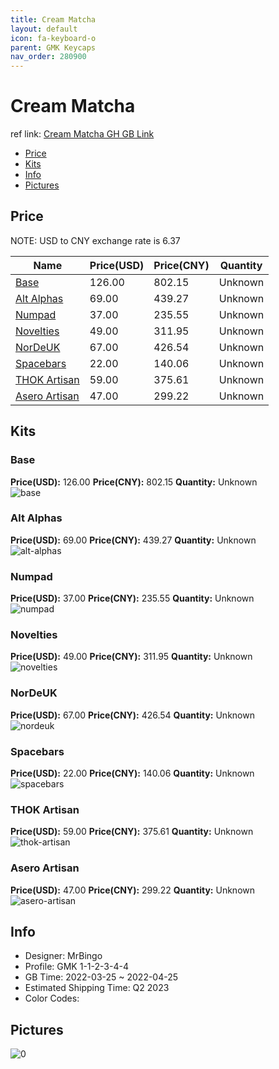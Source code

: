 ```yaml
---
title: Cream Matcha 
layout: default
icon: fa-keyboard-o
parent: GMK Keycaps
nav_order: 280900
---
```


# Cream Matcha 

ref link: [Cream Matcha GH GB Link](https://geekhack.org/index.php?topic=116686.0)

* [Price](#price)
* [Kits](#kits)
* [Info](#info)
* [Pictures](#pictures)

## Price

NOTE: USD to CNY exchange rate is 6.37

| Name          | Price(USD)   |  Price(CNY) | Quantity |
| ------------- | ------------ |  ---------- | -------- |
|[Base](#base)|126.00|802.15|Unknown|
|[Alt Alphas](#alt-alphas)|69.00|439.27|Unknown|
|[Numpad](#numpad)|37.00|235.55|Unknown|
|[Novelties](#novelties)|49.00|311.95|Unknown|
|[NorDeUK](#nordeuk)|67.00|426.54|Unknown|
|[Spacebars](#spacebars)|22.00|140.06|Unknown|
|[THOK Artisan](#thok-artisan)|59.00|375.61|Unknown|
|[Asero Artisan](#asero-artisan)|47.00|299.22|Unknown|


## Kits
### Base  
**Price(USD):** 126.00	**Price(CNY):** 802.15	**Quantity:** Unknown  
<img src="{{ 'assets/images/gmk-keycaps/Cream-Matcha/kits_pics/base.jpg' | relative_url }}" alt="base" class="image featured">

### Alt Alphas  
**Price(USD):** 69.00	**Price(CNY):** 439.27	**Quantity:** Unknown  
<img src="{{ 'assets/images/gmk-keycaps/Cream-Matcha/kits_pics/alt-alphas.jpg' | relative_url }}" alt="alt-alphas" class="image featured">

### Numpad  
**Price(USD):** 37.00	**Price(CNY):** 235.55	**Quantity:** Unknown  
<img src="{{ 'assets/images/gmk-keycaps/Cream-Matcha/kits_pics/numpad.jpg' | relative_url }}" alt="numpad" class="image featured">

### Novelties  
**Price(USD):** 49.00	**Price(CNY):** 311.95	**Quantity:** Unknown  
<img src="{{ 'assets/images/gmk-keycaps/Cream-Matcha/kits_pics/novelties.jpg' | relative_url }}" alt="novelties" class="image featured">

### NorDeUK  
**Price(USD):** 67.00	**Price(CNY):** 426.54	**Quantity:** Unknown  
<img src="{{ 'assets/images/gmk-keycaps/Cream-Matcha/kits_pics/nordeuk.jpg' | relative_url }}" alt="nordeuk" class="image featured">

### Spacebars  
**Price(USD):** 22.00	**Price(CNY):** 140.06	**Quantity:** Unknown  
<img src="{{ 'assets/images/gmk-keycaps/Cream-Matcha/kits_pics/spacebars.jpg' | relative_url }}" alt="spacebars" class="image featured">

### THOK Artisan  
**Price(USD):** 59.00	**Price(CNY):** 375.61	**Quantity:** Unknown  
<img src="{{ 'assets/images/gmk-keycaps/Cream-Matcha/kits_pics/thok-artisan.png' | relative_url }}" alt="thok-artisan" class="image featured">

### Asero Artisan  
**Price(USD):** 47.00	**Price(CNY):** 299.22	**Quantity:** Unknown  
<img src="{{ 'assets/images/gmk-keycaps/Cream-Matcha/kits_pics/asero-artisan.png' | relative_url }}" alt="asero-artisan" class="image featured">

## Info
* Designer: MrBingo  
* Profile: GMK 1-1-2-3-4-4  
* GB Time: 2022-03-25 ~ 2022-04-25  
* Estimated Shipping Time: Q2 2023  
* Color Codes:  


## Pictures  
<img src="{{ 'assets/images/gmk-keycaps/Cream-Matcha/rendering_pics/0.jpg' | relative_url }}" alt="0" class="image featured">

